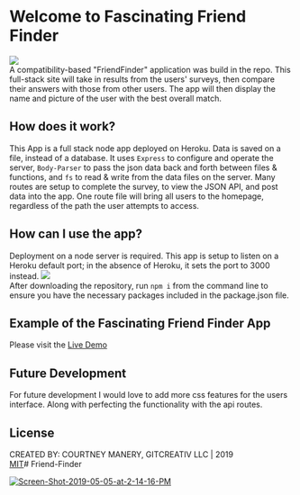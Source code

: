 # Welcome to Fascinating Friend Finder
<img src="https://i.ibb.co/WWvtqWp/fff-app.jpg"><br>
A compatibility-based "FriendFinder" application was build in the repo. This full-stack site will take in results from the users' surveys, then compare their answers with those from other users. The app will then display the name and picture of the user with the best overall match.

## How does it work?
This App is a full stack node app deployed on Heroku. Data is saved on a file, instead of a database. It uses `Express` to configure and operate the server, `Body-Parser` to pass the json data back and forth between files & functions, and `fs` to read & write from the data files on the server. Many routes are setup to complete the survey, to view the JSON API, and post data into the app. One route file will bring all users to the homepage, regardless of the path the user attempts to access.

## How can I use the app?
Deployment on a node server is required. This app is setup to listen on a Heroku default port; in the absence of Heroku, it sets the port to 3000 instead. <img src="https://i.ibb.co/D41Cp8h/Screen-Shot-2019-05-05-at-2-14-16-PM.png"><br>
 After downloading the repository, run `npm i` from the command line to ensure you have the necessary packages included in the package.json file.

## Example of the Fascinating Friend Finder App
Please visit the [Live Demo](https://)


## Future Development
For future development I would love to add more css features for the users interface. Along with perfecting the functionality with the api routes.

## License
CREATED BY: COURTNEY MANERY, GITCREATIV LLC | 2019<br>
[MIT](https://choosealicense.com/licenses/mit/)# Friend-Finder


<a href="https://ibb.co/1Z0q6d1"><img src="https://i.ibb.co/D41Cp8h/Screen-Shot-2019-05-05-at-2-14-16-PM.png" alt="Screen-Shot-2019-05-05-at-2-14-16-PM" border="0"></a>